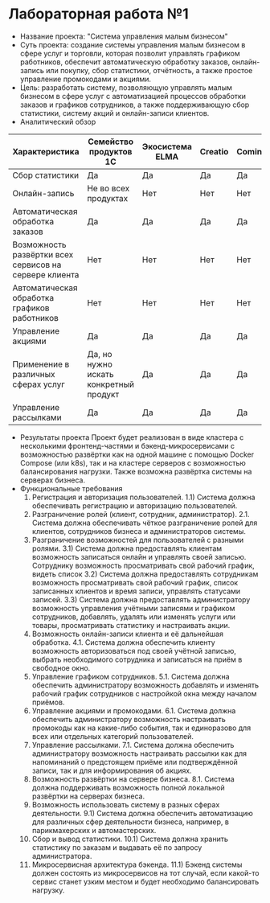 # Лабораторная работа №1
-   Название проекта: "Система управления малым бизнесом"
-   Суть проекта: создание системы управления малым бизнесом в сфере услуг и торговли, которая позволит управлять графиком работников, обеспечит автоматическую обработку заказов, онлайн-запись или покупку, сбор статистики, отчётность, а также простое управление промокодами и акциями.
-   Цель: разработать систему, позволяющую управлять малым бизнесом в сфере услуг с автоматизацией процессов обработки заказов и графиков сотрудников, а также поддерживающую сбор статистики, систему акций и онлайн-записи клиентов.
-   Аналитический обзор

| Характеристика                                         | Семейство продуктов 1С                 | Экосистема ELMA | Creatio | Comindware | Ваш продукт |
|--------------------------------------------------------|----------------------------------------|-----------------|---------|------------|-------------|
| Сбор статистики                                        | Да                                     | Да              | Да      | Да         | Да          |
| Онлайн-запись                                          | Не во всех продуктах                   | Нет             | Нет     | Нет        | Да          |
| Автоматическая обработка заказов                       | Да                                     | Да              | Да      | Да         | Да          |
| Возможность развёртки всех сервисов на сервере клиента | Нет                                    | Нет             | Нет     | Нет        | Да          |
| Автоматическая обработка графиков работников           | Нет                                    | Нет             | Нет     | Нет        | Да          |
| Управление акциями                                     | Да                                     | Да              | Да      | Да         | Да          |
| Применение в различных сферах услуг                    | Да, но нужно искать конкретный продукт | Да              | Да      | Да         | Да          |
| Управление рассылками                                  | Да                                     | Да              | Да      | Да         | Да          |

-  Результаты проекта
    Проект будет реализован в виде кластера с несколькими фронтенд-частями и бэкенд-микросервисами с возможностью развёртки как на одной машине с помощью Docker Compose (или k8s), так и на кластере серверов с возможностью балансирования нагрузки. Также возможна развёртка системы на серверах бизнеса.
- Функциональные требования
	1) Регистрация и авторизация пользователей.
	1.1) Система должна обеспечивать регистрацию и авторизацию пользователей.
	2) Разграничение ролей (клиент, сотрудник, администратор).
	2.1. Система должна обеспечивать чёткое разграничение ролей для клиентов, сотрудников бизнеса и администраторов системы.
	3) Разграничение возможностей для пользователей с разными ролями.
	3.1) Система должна предоставлять клиентам возможность записаться онлайн и управлять своей записью. Сотруднику возможность просматривать свой рабочий график, видеть список 
	3.2) Система должна предоставлять сотрудникам возможность просматривать свой рабочий график, список записанных клиентов и время записи, управлять статусами записей.
	3.3) Система должна предоставлять администратору возможность управления учётными записями и графиком сотрудников, добавлять, удалять или изменять услуги или товары, просматривать статистику и настраивать акции.
	4) Возможность онлайн-записи клиента и её дальнейшая обработка.
	4.1. Система должна обеспечить клиенту возможность авторизоваться под своей учётной записью, выбрать необходимого сотрудника и записаться на приём в свободное окно.
	5) Управление графиком сотрудников.
	5.1. Система должна обеспечить администратору возможность добавлять и изменять рабочий график сотрудников с настройкой окна между началом приёмов.
	6) Управление акциями и промокодами.
	6.1. Система должна обеспечить администратору возможность настраивать промокоды как на какие-либо события, так и единоразово для всех или отдельных категорий пользователей.
	7) Управление рассылками.
	7.1. Система должна обеспечить администратору возможность настраивать рассылки как для напоминаний о предстоящем приёме или подтверждённой записи, так и для информирования об акциях.
	8) Возможность развёртки на сервере бизнеса.
	8.1. Система должна поддерживать возможность полной локальной развёртки на серверах бизнеса.
	9) Возможность использовать систему в разных сферах деятельности.
	9.1) Система должна обеспечить автоматизацию для различных сфер деятельности бизнеса, например, в парикмахерских и автомастерских.
	10) Сбор и вывод статистики.
	10.1) Система должна хранить статистику по заказам и выдавать её по запросу администратора.
	11) Микросервисная архитектура бэкенда.
	11.1) Бэкенд системы должен состоять из микросервисов на тот случай, если какой-то сервис станет узким местом и будет необходимо балансировать нагрузку.
